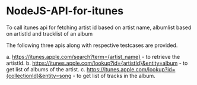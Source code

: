 # NodeJS-API-for-itunes
To call itunes api for fetching artist id based on artist name, albumlist based on artistId and tracklist of an album

The following three apis along with respective testcases are provided. 

a.	https://itunes.apple.com/search?term={artist_name} - to retrieve the artistId. 
b.	https://itunes.apple.com/lookup?id={artistId}&entity=album  - to get list of albums of the artist. 
c.	https://itunes.apple.com/lookup?id={collectionId}&entity=song - to get list of tracks in the album.
